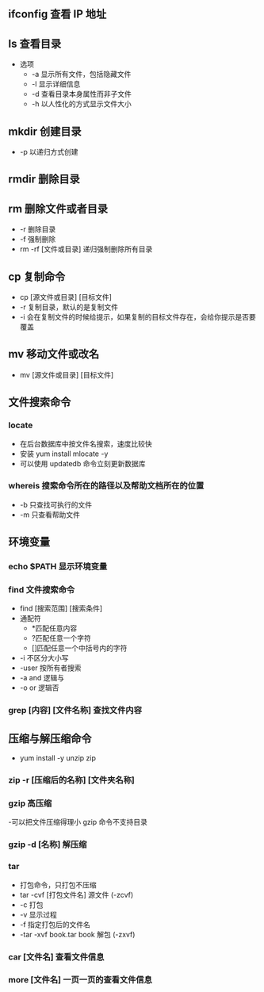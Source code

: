 <!--
 * @Author: water.li
 * @Date: 2023-05-04 22:06:38
 * @Description:
 * @FilePath: \Notebook\前端运维\Linux\cmd.md
-->

## ifconfig 查看 IP 地址

## ls 查看目录

- 选项
  - -a 显示所有文件，包括隐藏文件
  - -l 显示详细信息
  - -d 查看目录本身属性而非子文件
  - -h 以人性化的方式显示文件大小

## mkdir 创建目录

- -p 以递归方式创建

## rmdir 删除目录

## rm 删除文件或者目录

- -r 删除目录
- -f 强制删除
- rm -rf [文件或目录] 递归强制删除所有目录

## cp 复制命令

- cp [源文件或目录] [目标文件]
- -r 复制目录，默认的是复制文件
- -i 会在复制文件的时候给提示，如果复制的目标文件存在，会给你提示是否要覆盖

## mv 移动文件或改名

- mv [源文件或目录] [目标文件]

## 文件搜索命令

### locate

- 在后台数据库中按文件名搜索，速度比较快
- 安装 yum install mlocate -y
- 可以使用 updatedb 命令立刻更新数据库

### whereis 搜索命令所在的路径以及帮助文档所在的位置

- -b 只查找可执行的文件
- -m 只查看帮助文件

## 环境变量

### echo $PATH 显示环境变量

### find 文件搜索命令

- find [搜索范围] [搜索条件]
- 通配符
  - \*匹配任意内容
  - ?匹配任意一个字符
  - []匹配任意一个中括号内的字符
- -i 不区分大小写
- -user 按所有者搜索
- -a and 逻辑与
- -o or 逻辑否

### grep [内容] [文件名称] 查找文件内容

## 压缩与解压缩命令

- yum install -y unzip zip

### zip -r [压缩后的名称] [文件夹名称]

### gzip 高压缩

-可以把文件压缩得理小 gzip 命令不支持目录

### gzip -d [名称] 解压缩

### tar

- 打包命令，只打包不压缩
- tar -cvf [打包文件名] 源文件 (-zcvf)
- -c 打包
- -v 显示过程
- -f 指定打包后的文件名
- -tar -xvf book.tar book 解包 (-zxvf)

### car [文件名] 查看文件信息

### more [文件名] 一页一页的查看文件信息
